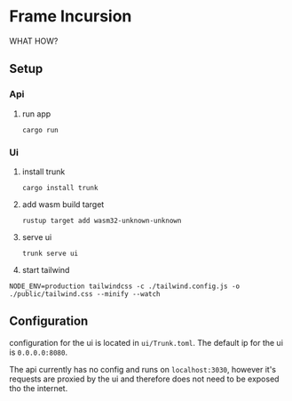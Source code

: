 # Frame Incursion

WHAT HOW?

## Setup

### Api

1. run app

   `cargo run`

### Ui

1. install trunk

   `cargo install trunk`

1. add wasm build target

   `rustup target add wasm32-unknown-unknown`

1. serve ui

   `trunk serve ui`

1. start tailwind

`NODE_ENV=production tailwindcss -c ./tailwind.config.js -o ./public/tailwind.css --minify --watch`

## Configuration

configuration for the ui is located in `ui/Trunk.toml`. The default ip for the ui is `0.0.0.0:8080`.

The api currently has no config and runs on `localhost:3030`, however it's requests are proxied by the ui and therefore does not need to be exposed tho the internet.
